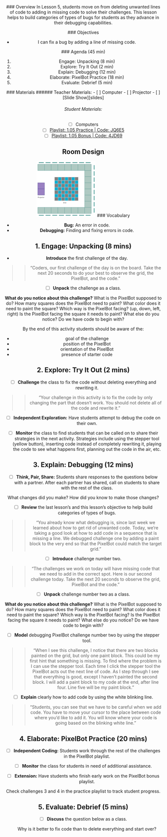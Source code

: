 <header class='header' title='Bug Catchers' subtitle='Lesson 1.05'/>

<notable>
<iconp src='/icons/activity.png'>### Overview</iconp>
In Lesson 5, students move on from deleting unwanted lines of code to adding in missing code to solve their challenges. This lesson helps to build categories of types of bugs for students as they advance in their debugging capabilities.

<iconp src='/icons/objectives.png'>### Objectives</iconp>
- I can fix a bug by adding a line of missing code.

<iconp src='/icons/agenda.png'>### Agenda (45 min)</iconp>
1. Engage: Unpacking (8 min)
1. Explore: Try It Out (2 min)
1. Explain: Debugging (12 min)
1. Elaborate: PixelBot Practice (18 min)
1. Evaluate: Debrief (5 min)

<note>
<iconp src='/icons/materials.png'>### Materials</iconp>
###### Teacher Materials:
- [ ] Computer
- [ ] Projector
- [ ] [Slide Show][slides]

###### Student Materials:
- [ ] Computers
- [ ] [Playlist: 1.05 Practice | Code: JQ6E5][practice]
- [ ] [Playlist: 1.05 Bonus | Code: 4JD69][extension]
</note>

## Room Design
![room](/images/layout-grid.png)
<note>
<iconp src='/icons/vocab.png'>### Vocabulary</iconp>
- **Bug:** An error in code.
- **Debugging:** Finding and fixing errors in code.
</note>

<pagebreak/>

## 1. Engage: Unpacking (8 mins)
- **Introduce** the first challenge of the day.
>>“Coders, our first challenge of the day is on the board. Take the next 20 seconds to do your best to observe the grid, the PixelBot, and the code.”

- [ ] **Unpack** the challenge as a class.

<iconp type='question'>**What do you notice about this challenge?**</iconp>
  <iconp type='question'>What is the PixelBot supposed to do?</iconp>
  <iconp type='question'>How many squares does the PixelBot need to paint?</iconp>
  <iconp type='question'>What color does it need to paint the square?</iconp>
  <iconp type='question'>Which way is the PixelBot facing? (up, down, left, right)</iconp>
  <iconp type='question'>Is the PixelBot facing the square it needs to paint?</iconp>
  <iconp type='question'>What else do you notice?</iconp>
  <iconp type='question'>Do we have code to begin with?</iconp>

<note type='tip'>By the end of this activity students should be aware of the:
  - goal of the challenge
  - position of the PixelBot
  - orientation of the PixelBot
  - presence of starter code</note>

## 2. Explore: Try It Out (2 mins)
- [ ] **Challenge** the class to fix the code without deleting everything and rewriting it.
>>“Your challenge in this activity is to fix the code by only changing the part that doesn’t work. You should not delete all of the code and rewrite it.”

- [ ] **Independent Exploration:** Have students attempt to debug the code on their own.

- [ ] **Monitor** the class to find students that can be called on to share their strategies in the next activity. Strategies include using the stepper tool (yellow button), inserting code instead of completely rewriting it, playing the code to see what happens first, planning out the code in the air, etc.

## 3. Explain: Debugging (12 mins)
- [ ] **Think, Pair, Share:** Students share responses to the questions below with a partner. After each partner has shared, call on students to share with the rest of the class.

<iconp type='question'>What changes did you make?</iconp>
<iconp type='question'>How did you know to make those changes?</iconp>

- [ ] **Review** the last lesson’s and this lesson’s objective to help build categories of types of bugs.
>>“You already know what debugging is, since last week we learned about how to get rid of unwanted code. Today, we’re taking a good look at how to add code in a sequence that is missing a line. We debugged challenge one by adding a paint block to the very end so that the PixelBot could match the target grid.”

- [ ] **Introduce** challenge number two.
>>“The challenges we work on today will have missing code that we need to add in the correct spot. Here is our second challenge today. Take the next 20 seconds to observe the grid, PixelBot and the code.”

- [ ] **Unpack** challenge number two as a class.

<iconp type='question'>**What do you notice about this challenge?**</iconp>
  <iconp type='question'>What is the PixelBot supposed to do?</iconp>
  <iconp type='question'>How many squares does the PixelBot need to paint?</iconp>
  <iconp type='question'>What color does it need to paint the square?</iconp>
  <iconp type='question'>Which way is the PixelBot facing?</iconp>
  <iconp type='question'>Is the PixelBot facing the square it needs to paint?</iconp>
  <iconp type='question'>What else do you notice?</iconp>
  <iconp type='question'>Do we have code to begin with?</iconp>

- [ ] **Model** debugging PixelBot challenge number two by using the stepper tool.
>>“When I see this challenge, I notice that there are two blocks painted on the grid, but only one paint block. This could be my first hint that something is missing. To find where the problem is I can use the stepper tool. Each time I click the stepper tool the PixelBot acts out the next line of code. As I step through I see that everything is good, except I haven’t painted the second block. I will add a paint block to my code at the end, after line four. Line five will be my paint block.”

- [ ] **Explain** clearly how to add code by using the white blinking line.
>>“Students, you can see that we have to be careful when we add code. You have to move your cursor to the place between code where you’d like to add it. You will know where your code is going based on the blinking white line.”

## 4. Elaborate: PixelBot Practice (20 mins)
- [ ] **Independent Coding:** Students work through the rest of the challenges in the PixelBot playlist.

- [ ] **Monitor** the class for students in need of additional assistance.

- [ ] **Extension:** Have students who finish early work on the PixelBot bonus playlist.

<note type='tip'>Check challenges 3 and 4 in the practice playlist to track student progress.</note>

## 5. Evaluate: Debrief (5 mins)
- [ ] **Discuss** the question below as a class.

  <iconp type='question'>Why is it better to fix code than to delete everything and start over?</iconp>

</notable>

[slides]: https://drive.google.com/open?id=1wc8G_kQAnjwilvbZUNbtmISOMsjxr9N6gNtesRXi7Hs
[practice]:http://www.pixelbots.io/JQ6E5
[extension]: http://www.pixelbots.io/4JD69
